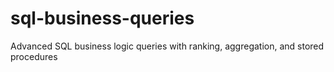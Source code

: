 # sql-business-queries
Advanced SQL business logic queries with ranking, aggregation, and stored procedures
